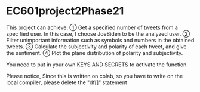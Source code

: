# EC601project2Phase21
This project can achieve:
① Get a specified number of tweets from a specified user. In this case, I choose JoeBiden to be the analyzed user.
② Filter unimportant information such as symbols and numbers in the obtained tweets.
③ Calculate the subjectivity and polarity of each tweet, and give the sentiment.
④ Plot the plane distribution of polarity and subjectivity.

You need to put in your own KEYS AND SECRETS to activate the function.

Please notice, Since this is written on colab, so you have to write on the local compiler, please delete the "df[]" statement
